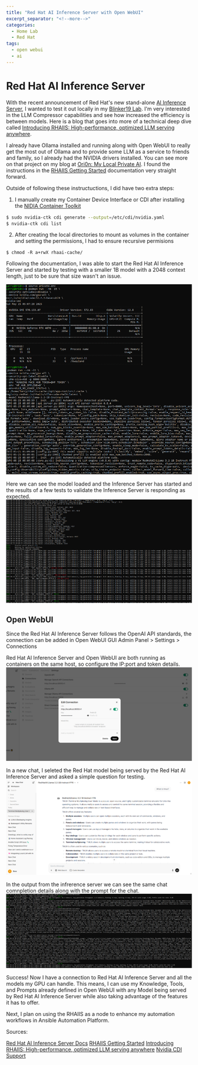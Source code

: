 ```yaml
---
title: "Red Hat AI Inference Server with Open WebUI"
excerpt_separator: "<!--more-->"
categories:
  - Home Lab
  - Red Hat
tags:
  - open webui
  - ai
---
```



# Red Hat AI Inference Server

With the recent announcement of Red Hat's new stand-alone [AI Inference Server](https://www.redhat.com/en/about/press-releases/red-hat-unlocks-generative-ai-any-model-and-any-accelerator-across-hybrid-cloud-red-hat-ai-inference-server), I wanted to test it out locally in my [Blinker19 Lab](https://r3dact3d.github.io/home%20lab/2025/01/19/orion-local-ai.html).  I'm very interested in the LLM Compressor capabilities and see how increased the efficiency is between models.  Here is a blog that goes into more of a technical deep dive called [Introducing RHAIIS: High-performance, optimized LLM serving anywhere](https://www.redhat.com/en/blog/red-hat-ai-inference-server-technical-deep-dive).

I already have Ollama installed and running along with Open WebUI to really get the most out of Ollama and to provide some LLM as a service to friends and family, so I already had the NVIDIA drivers installed.  You can see more on that project on my blog at [Ori0n: My Local Private AI](https://r3dact3d.github.io/home%20lab/2025/01/19/orion-local-ai.html).   I found the instructions in the [RHAIIS Getting Started](https://docs.redhat.com/en/documentation/red_hat_ai_inference_server/3.0/html/getting_started/serving-and-inferencing-rhaiis_getting-started) documentation very straight forward. 

Outside of following these instructuctions, I did have two extra steps: <!--more-->
1. I manually create my Container Device Interface or CDI after installing the [NIDIA Container Toolkit](https://docs.nvidia.com/datacenter/cloud-native/container-toolkit/latest/install-guide.html)
```bash
$ sudo nvidia-ctk cdi generate --output=/etc/cdi/nvidia.yaml
$ nvidia-ctk cdi list
```
2. After creating the local directories to mount as volumes in the container and setting the permissions, I had to ensure recursive permisions
```
$ chmod -R a+rwX rhaai-cache/
```

Following the documentation, I was able to start the Red Hat AI Inference Server and started by testing with a smaller 1B model with a 2048 context length, just to be sure that size wasn't an issue.

![](../images/rhaiis_start.png)

Here we can see the model loaded and the Inference Server has started and the results of a few tests to validate the Inference Server is responding as expected.
![](../images/rhaiis_test.png)

## Open WebUI

Since the Red Hat AI Inference Server follows the OpenAI API standards, the connection can be added in Open WebUI GUI Admin Panel > Settings > Connections

Red Hat AI Inference Server and Open WebUI are both running as containers on the same host, so configure the IP:port and token details.
![](../images/rhaiis_openwebui.png)

In a new chat, I seleted the Red Hat model being served by the Red Hat AI Inference Server and asked a simple question for testing.
![](../images/rhaiis_chat_openwebui.png)

In the output from the infrerence server we can see the same chat comnpletion details along with the prompt for the chat.
![](../images/rhaiis_chat_local.png)

Success! Now I have a connection to Red Hat AI Inference Server and all the models my GPU can handle. This means, I can use my Knowledge, Tools, and Prompts already defined in Open WebUI with any Model being served by Red Hat AI Inference Server while also taking advantage of the features it has to offer.

Next, I plan on using the RHAIIS as a node to enhance my automation workflows in Ansible Automation Platform.


Sources: 

[Red Hat AI Inference Server Docs](https://docs.redhat.com/en/documentation/red_hat_ai_inference_server/3.0/)
[RHAIIS Getting Started](https://docs.redhat.com/en/documentation/red_hat_ai_inference_server/3.0/html/getting_started/serving-and-inferencing-rhaiis_getting-started)
[Introducing RHAIIS: High-performance, optimized LLM serving anywhere](https://www.redhat.com/en/blog/red-hat-ai-inference-server-technical-deep-dive)
[Nvidia CDI Support](https://docs.nvidia.com/datacenter/cloud-native/container-toolkit/latest/cdi-support.html)